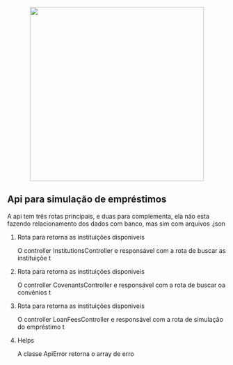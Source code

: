 <p align="center"><img src="https://res.cloudinary.com/dtfbvvkyp/image/upload/v1566331377/laravel-logolockup-cmyk-red.svg" width="400"></p>



<h2>Api para simulação de empréstimos</h2>
<p>A api tem três rotas principais,  e  duas  para complementa, ela  não esta fazendo relacionamento dos dados com banco, mas sim com arquivos .json</p>
<ol>
    <li><Passo 1 </li>
        <p>Rota para retorna as instituições disponiveis </p>
        <p>O controller InstitutionsController e responsável com a rota de buscar as instituiçõe t</p>
    <li><Passo 2 </li>
        <p>Rota para retorna as instituições disponiveis </p>
         <p>O controller CovenantsController e responsável com a rota de buscar oa convênios t</p>
    <li><Passo 3 </li>
        <p>Rota para retorna as instituições disponiveis </p>
         <p>O controller LoanFeesController e responsável com a rota de simulação do empréstimo t</p>
    <li><Passo 4 </li>
        <p>Helps </p>
         <p>A classe ApiError  retorna o array de erro</p>
        <p><p>
</o>
